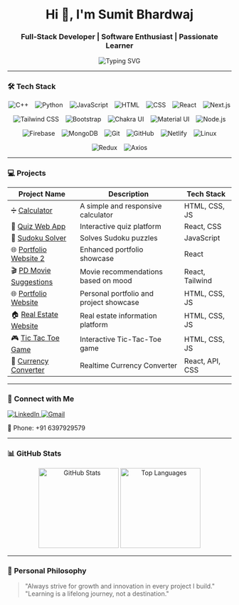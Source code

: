 <h1 align="center">Hi 👋, I'm Sumit Bhardwaj</h1>  
<h3 align="center">Full-Stack Developer | Software Enthusiast | Passionate Learner</h3>  

<p align="center">
   <img src="https://readme-typing-svg.demolab.com?font=Fira+Code&weight=500&size=22&pause=1000&color=F7631D&center=true&width=435&lines=Welcome+to+My+GitHub+Profile!;Building+the+Future+with+Code.;Always+Learning+%26+Improving!" alt="Typing SVG">
</p>  

---

### 🛠️ **Tech Stack**

<div style="display: flex; flex-wrap: wrap; justify-content: center; gap: 15px;">

<img src="https://img.shields.io/badge/C++-00599C?style=for-the-badge&logo=c%2B%2B&logoColor=white" alt="C++" />
<img src="https://img.shields.io/badge/Python-3776AB?style=for-the-badge&logo=python&logoColor=white" alt="Python" />
<img src="https://img.shields.io/badge/JavaScript-F7DF1E?style=for-the-badge&logo=javascript&logoColor=black" alt="JavaScript" />
<img src="https://img.shields.io/badge/HTML5-E34F26?style=for-the-badge&logo=html5&logoColor=white" alt="HTML" />
<img src="https://img.shields.io/badge/CSS3-1572B6?style=for-the-badge&logo=css3&logoColor=white" alt="CSS" />
<img src="https://img.shields.io/badge/React-61DAFB?style=for-the-badge&logo=react&logoColor=black" alt="React" />
<img src="https://img.shields.io/badge/Next.js-000000?style=for-the-badge&logo=nextdotjs&logoColor=white" alt="Next.js" />
<img src="https://img.shields.io/badge/Tailwind_CSS-06B6D4?style=for-the-badge&logo=tailwind-css&logoColor=white" alt="Tailwind CSS" />
<img src="https://img.shields.io/badge/Bootstrap-563D7C?style=for-the-badge&logo=bootstrap&logoColor=white" alt="Bootstrap" />
<img src="https://img.shields.io/badge/Chakra--UI-319795?style=for-the-badge&logo=chakra-ui&logoColor=white" alt="Chakra UI" />
<img src="https://img.shields.io/badge/Material--UI-0081CB?style=for-the-badge&logo=mui&logoColor=white" alt="Material UI" />
<img src="https://img.shields.io/badge/Node.js-339933?style=for-the-badge&logo=nodedotjs&logoColor=white" alt="Node.js" />
<img src="https://img.shields.io/badge/Firebase-FFCA28?style=for-the-badge&logo=firebase&logoColor=black" alt="Firebase" />
<img src="https://img.shields.io/badge/MongoDB-4EA94B?style=for-the-badge&logo=mongodb&logoColor=white" alt="MongoDB" />
<img src="https://img.shields.io/badge/Git-F05032?style=for-the-badge&logo=git&logoColor=white" alt="Git" />
<img src="https://img.shields.io/badge/GitHub-181717?style=for-the-badge&logo=github&logoColor=white" alt="GitHub" />
<img src="https://img.shields.io/badge/Netlify-00C7B7?style=for-the-badge&logo=netlify&logoColor=white" alt="Netlify" />
<img src="https://img.shields.io/badge/Linux-FCC624?style=for-the-badge&logo=linux&logoColor=black" alt="Linux" />
<img src="https://img.shields.io/badge/Redux-764ABC?style=for-the-badge&logo=redux&logoColor=white" alt="Redux" />
<img src="https://img.shields.io/badge/Axios-671DDF?style=for-the-badge&logo=axios&logoColor=white" alt="Axios" />

</div>

---

### 💻 **Projects**  

| Project Name | Description | Tech Stack |  
|--------------|-------------|------------|  
| ➗ [Calculator](https://sumit-simple-calculator.netlify.app/) | A simple and responsive calculator | HTML, CSS, JS |  
| 🧮 [Quiz Web App](https://sumit-quiz-simple.netlify.app/) | Interactive quiz platform | React, CSS |  
| 🧩 [Sudoku Solver](https://sumyysudoku.netlify.app/) | Solves Sudoku puzzles | JavaScript |  
| 🌐 [Portfolio Website 2](https://sumit-portfolio2.netlify.app/) | Enhanced portfolio showcase | React |  
| 🎬 [PD Movie Suggestions](https://sumovie.netlify.app/) | Movie recommendations based on mood | React, Tailwind |  
| 🌐 [Portfolio Website](https://azeebcoder.github.io/Sumit-portfolio/) | Personal portfolio and project showcase | HTML, CSS, JS |  
| 🏠 [Real Estate Website](https://baghpatrealestate.com/) | Real estate information platform | HTML, CSS, JS |  
| 🎮 [Tic Tac Toe Game](https://azeebcoder.github.io/Tic-Tac-Toe/) | Interactive Tic-Tac-Toe game | HTML, CSS, JS |  
| 💱 [Currency Converter](https://sumyycurrency.netlify.app/) | Realtime Currency Converter | React, API, CSS |

---


### 🔗 **Connect with Me**

<p>
   <a href="https://www.linkedin.com/in/sumit-bhardwaj-new">
      <img src="https://img.shields.io/badge/LinkedIn-0077B5?style=for-the-badge&logo=linkedin&logoColor=white" alt="LinkedIn">
   </a>
   <a href="mailto:sumitbhardwajnew@gmail.com">
      <img src="https://img.shields.io/badge/Gmail-D14836?style=for-the-badge&logo=gmail&logoColor=white" alt="Gmail">
   </a>
</p>  
📱 Phone: +91 6397929579  

---

### 📊 **GitHub Stats**  

<div align="center">
   <img height="180em" src="https://github-readme-stats.vercel.app/api?username=Azeebcoder&show_icons=true&theme=tokyonight" alt="GitHub Stats" />
   <img height="180em" src="https://github-readme-stats.vercel.app/api/top-langs/?username=Azeebcoder&layout=compact&theme=tokyonight" alt="Top Languages" />
</div>  

---

### 🚀 **Personal Philosophy**  
> "Always strive for growth and innovation in every project I build."  
> "Learning is a lifelong journey, not a destination."
